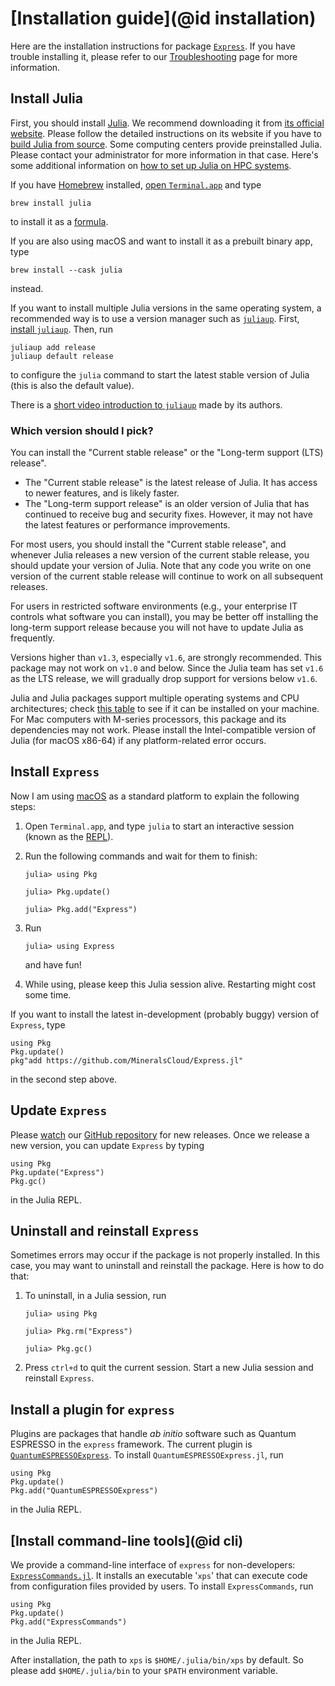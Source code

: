 # [Installation guide](@id installation)

Here are the installation instructions for package
[`Express`](https://github.com/MineralsCloud/Express.jl).
If you have trouble installing it, please refer to our [Troubleshooting](@ref) page
for more information.

## Install Julia

First, you should install [Julia](https://julialang.org/). We recommend downloading it from
[its official website](https://julialang.org/downloads/). Please follow the detailed
instructions on its website if you have to
[build Julia from source](https://docs.julialang.org/en/v1/devdocs/build/build/).
Some computing centers provide preinstalled Julia. Please contact your administrator for
more information in that case.
Here's some additional information on
[how to set up Julia on HPC systems](https://github.com/hlrs-tasc/julia-on-hpc-systems).

If you have [Homebrew](https://brew.sh) installed,
[open `Terminal.app`](https://support.apple.com/guide/terminal/open-or-quit-terminal-apd5265185d-f365-44cb-8b09-71a064a42125/mac)
and type

```shell
brew install julia
```

to install it as a [formula](https://docs.brew.sh/Formula-Cookbook).

If you are also using macOS and want to install it as a prebuilt binary app, type

```shell
brew install --cask julia
```

instead.

If you want to install multiple Julia versions in the same operating system,
a recommended way is to use a version manager such as
[`juliaup`](https://github.com/JuliaLang/juliaup).
First, [install `juliaup`](https://github.com/JuliaLang/juliaup#installation).
Then, run

```shell
juliaup add release
juliaup default release
```

to configure the `julia` command to start the latest stable version of
Julia (this is also the default value).

There is a [short video introduction to `juliaup`](https://youtu.be/14zfdbzq5BM)
made by its authors.

### Which version should I pick?

You can install the "Current stable release" or the "Long-term support (LTS)
release".

- The "Current stable release" is the latest release of Julia. It has access to
  newer features, and is likely faster.
- The "Long-term support release" is an older version of Julia that has
  continued to receive bug and security fixes. However, it may not have the
  latest features or performance improvements.

For most users, you should install the "Current stable release", and whenever
Julia releases a new version of the current stable release, you should update
your version of Julia. Note that any code you write on one version of the
current stable release will continue to work on all subsequent releases.

For users in restricted software environments (e.g., your enterprise IT controls
what software you can install), you may be better off installing the long-term
support release because you will not have to update Julia as frequently.

Versions higher than `v1.3`,
especially `v1.6`, are strongly recommended. This package may not work on `v1.0` and below.
Since the Julia team has set `v1.6` as the LTS release,
we will gradually drop support for versions below `v1.6`.

Julia and Julia packages support multiple operating systems and CPU architectures; check
[this table](https://julialang.org/downloads/#supported_platforms) to see if it can be
installed on your machine. For Mac computers with M-series processors, this package and its
dependencies may not work. Please install the Intel-compatible version of Julia (for macOS
x86-64) if any platform-related error occurs.

## Install `Express`

Now I am using [macOS](https://en.wikipedia.org/wiki/MacOS) as a standard
platform to explain the following steps:

1. Open `Terminal.app`, and type `julia` to start an interactive session (known as the
   [REPL](https://docs.julialang.org/en/v1/stdlib/REPL/)).

2. Run the following commands and wait for them to finish:

   ```julia-repl
   julia> using Pkg

   julia> Pkg.update()

   julia> Pkg.add("Express")
   ```

3. Run

   ```julia-repl
   julia> using Express
   ```

   and have fun!

4. While using, please keep this Julia session alive. Restarting might cost some time.

If you want to install the latest in-development (probably buggy)
version of `Express`, type

```@repl
using Pkg
Pkg.update()
pkg"add https://github.com/MineralsCloud/Express.jl"
```

in the second step above.

## Update `Express`

Please [watch](https://docs.github.com/en/account-and-profile/managing-subscriptions-and-notifications-on-github/setting-up-notifications/configuring-notifications#configuring-your-watch-settings-for-an-individual-repository)
our [GitHub repository](https://github.com/MineralsCloud/Express.jl)
for new releases.
Once we release a new version, you can update `Express` by typing

```@repl
using Pkg
Pkg.update("Express")
Pkg.gc()
```

in the Julia REPL.

## Uninstall and reinstall `Express`

Sometimes errors may occur if the package is not properly installed.
In this case, you may want to uninstall and reinstall the package. Here is how to do that:

1. To uninstall, in a Julia session, run

   ```julia-repl
   julia> using Pkg

   julia> Pkg.rm("Express")

   julia> Pkg.gc()
   ```

2. Press `ctrl+d` to quit the current session. Start a new Julia session and
   reinstall `Express`.

## Install a plugin for `express`

Plugins are packages that handle _ab initio_ software such as Quantum ESPRESSO
in the `express` framework. The current plugin is
[`QuantumESPRESSOExpress`](https://github.com/MineralsCloud/QuantumESPRESSOExpress.jl).
To install `QuantumESPRESSOExpress.jl`, run

```@repl
using Pkg
Pkg.update()
Pkg.add("QuantumESPRESSOExpress")
```

in the Julia REPL.

## [Install command-line tools](@id cli)

We provide a command-line interface of `express` for non-developers:
[`ExpressCommands.jl`](https://github.com/MineralsCloud/ExpressCommands.jl).
It installs an executable '`xps`' that can execute code from configuration
files provided by users. To install `ExpressCommands`, run

```@repl
using Pkg
Pkg.update()
Pkg.add("ExpressCommands")
```

in the Julia REPL.

After installation, the path to `xps` is `$HOME/.julia/bin/xps` by default.
So please add `$HOME/.julia/bin` to your `$PATH` environment variable.
